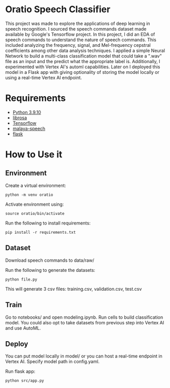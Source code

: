 # Oratio Speech Classifier

This project was made to explore the applications of deep learning in speech recognition. 
I sourced the speech commands dataset made available by Google's Tensorflow project. 
In this project, I did an EDA of speech commands to understand the nature of speech commands. This included analyzing the frequency, signal, and Mel-frequency cepstral coefficients among other data analysis techniques. I applied a simple Neural Network to build a multi-class classification model that could take a ".wav" file as an input and the predict what the appropriate label is. Additionally, I experimented with Vertex AI's automl capabilities. Later on I deployed this model in a Flask app with giving optionality of storing the model locally or using a real-time Vertex AI endpoint. 

# Requirements
- [Python 3.9.10](https://www.python.org/downloads/release/python-3910/)
- [librosa](https://librosa.org/) 
- [Tensorflow](https://www.tensorflow.org/)  
- [malaya-speech](https://github.com/huseinzol05/malaya-speech) 
- [flask](https://flask.palletsprojects.com/en/2.2.x/)

# How to Use it

## Environment
Create a virtual environment:
```
python -m venv oratio
```
 Activate environment using:
```
source oratio/bin/activate
```

Run the following to install requirements:
```
pip install -r requirements.txt
```
## Dataset
Download speech commands to data/raw/

Run the following to generate the datasets:
```
python file.py
```

This will generate 3 csv files: training.csv, validation.csv, test.csv

## Train
Go to notebooks/ and open modeling.ipynb. Run cells to build classification model.
You could also opt to take datasets from previous step into Vertex AI and use AutoML.

## Deploy
You can put model locally in model/ or you can host a real-time endpoint in Vertex AI. 
Specify model path in config.yaml. 

Run flask app:
```
python src/app.py
```